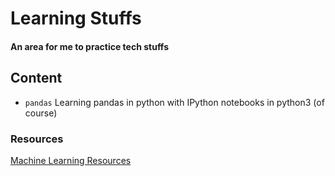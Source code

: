 # Learning Stuffs

#### An area for me to practice tech stuffs

## Content

- `pandas` Learning pandas in python with IPython notebooks in python3 (of course)

### Resources

[Machine Learning Resources](https://www.ritchieng.com/machine-learning-resources/)
